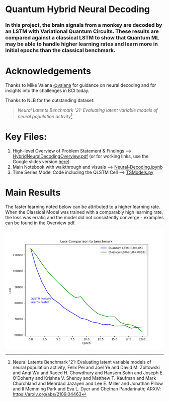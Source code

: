 # Quantum Hybrid Neural Decoding

### In this project, the brain signals from a monkey are decoded by an LSTM with Variational Quantum Circuits. These results are compared against a classical LSTM to show that Quantum ML may be able to handle higher learning rates and learn more in initial epochs than the classical benchmark.

# Acknowledgements

Thanks to Mike Vaiana [@vaiana](https://github.com/vaiana) for guidance on neural decoding and for insights into the challenges in BCI today.

Thanks to NLB for the outstanding dataset: 

>*Neural Latents Benchmark '21: Evaluating latent variable models of neural population activity*[^nlb]

[^nlb]: Neural Latents Benchmark '21: Evaluating latent variable models of neural population activity, Felix Pei and Joel Ye and David M. Zoltowski and Anqi Wu and Raeed H. Chowdhury and Hansem Sohn and Joseph E. O’Doherty and Krishna V. Shenoy and Matthew T. Kaufman and Mark Churchland and Mehrdad Jazayeri and Lee E. Miller and Jonathan Pillow and Il Memming Park and Eva L. Dyer and Chethan Pandarinath; ARXIV: https://arxiv.org/abs/2109.04463

# Key Files: 

1. High-level Overview of Problem Statement & Findings --> [HybridNeuralDecodingOverview.pdf](./HybridNeuralDecodingOverview.pdf) (or for working links, use the Google slides version [here](https://docs.google.com/presentation/d/1hoGrlTZ9uWxV6_UNjgkVMt5lCf7xixEoYJniV4pD-Ns/edit?usp=sharing)).
2. Main Notebook with walkthrough and visuals --> [Neural-Decoding.ipynb](./Neural-Decoding.ipynb)
3. Time Series Model Code including the QLSTM Cell --> [TSModels.py](./TSModels.py)

# Main Results

The faster learning noted below can be attributed to a higher learning rate. When the Classical Model was trained with a comparably high learning rate, the loss was erratic and the model did not consistently converge - examples can be found in the Overview pdf. 

![Loss plot](images/loss.png)
